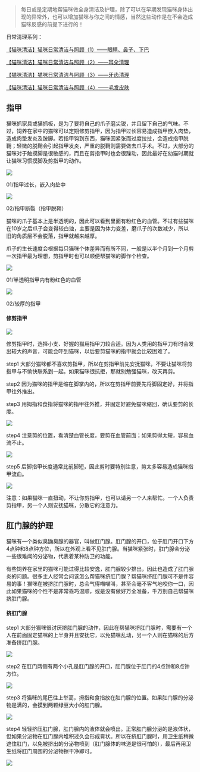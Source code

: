 > 每日或是定期地帮猫咪做全身清洁及护理，除了可以在早期发现猫咪身体出现的异常外，也可以增加猫咪与你之间的情感，当然这些动作是在不会造成猫咪反感的前提下进行的！


日常清理系列：

[【猫咪清洁】猫咪日常清洁与照顾（1）——眼睛、鼻子、下巴](http://mp.weixin.qq.com/s?__biz=MzUyNTEwNDg4OQ==&mid=2247484872&idx=1&sn=7f549064998764eb6d38e96c9299c076&chksm=fa22665ecd55ef48a5c85f134326814168bba6b85cb08a5d201e7631cfe6820f19651b578474&scene=21#wechat_redirect)

[【猫咪清洁】猫咪日常清洁与照顾（2）——耳朵清理](http://mp.weixin.qq.com/s?__biz=MzUyNTEwNDg4OQ==&mid=2247484887&idx=1&sn=93f7d38094bdb7dd317093fd2bfcda6e&chksm=fa226641cd55ef572edf526ae8c14d58f4f2264cccd1a0ad6d19ac69eca6ff86aa6ab3b2b18d&scene=21#wechat_redirect)

[【猫咪清洁】猫咪日常清洁与照顾（3）——牙齿清理](http://mp.weixin.qq.com/s?__biz=MzUyNTEwNDg4OQ==&mid=2247484906&idx=1&sn=81cfd82dce918ffb91c2ed169dac8c09&chksm=fa22667ccd55ef6af5917e463b59862d2373857cecbbd3aa20280984f43c520605f00a5c362e&scene=21#wechat_redirect)

[【猫咪清洁】猫咪日常清洁与照顾（4）——毛发皮肤](http://mp.weixin.qq.com/s?__biz=MzUyNTEwNDg4OQ==&mid=2247484925&idx=1&sn=cb800ec256d2b9f9194e03869f3f73b8&chksm=fa22666bcd55ef7d026681e09c68f3cdcc3946a6475fe0bf578f0c6f67b6571b6b2acb2bf96e&scene=21#wechat_redirect)






## 指甲



猫咪抓家具或猫抓板，是为了要将自己的爪子磨尖锐，并且留下自己的气味。不过，饲养在家中的猫咪可以定期修剪指甲，因为指甲过长容易造成指甲嵌入肉垫，造成肉垫发炎及跛脚。若指甲钩到东西，猫咪因紧张而过度拉扯，会造成指甲脱鞘；轻微的脱鞘会引起指甲发炎，严重的脱鞘则需要做去爪手术。不过，大部分的猫咪对于触摸脚是很敏感的，而且在剪指甲时也会很躁动，因此最好在幼猫时期就让猫咪习惯摸脚及剪指甲的动作。



![](https://mmbiz.qpic.cn/mmbiz_jpg/mLA9xDdPFPXrlicwdVz71nCLJOOLktdFj8GV7At5JEkHwRqibyc5Rwtn6ueUBoVicAHGW59Qgvd6gbGnqvdQbYTVQ/640?wx_fmt=jpeg&tp=webp&wxfrom=5&wx_lazy=1&wx_co=1)

01/指甲过长，嵌入肉垫中



![](https://mmbiz.qpic.cn/mmbiz_jpg/mLA9xDdPFPXrlicwdVz71nCLJOOLktdFjH2liania2IFC73q7eAFZ01IBJ4ZXVSxwshTFjvt2E2dMdsesiclrRQZLw/640?wx_fmt=jpeg&tp=webp&wxfrom=5&wx_lazy=1&wx_co=1)

 02/指甲断裂（指甲脱鞘）



猫咪的爪子基本上是半透明的，因此可以看到里面有粉红色的血管。不过有些猫咪在10岁之后爪子会变得较白浊，主要是因为体力变差，磨爪子的次数减少，所以旧的角质层不会脱落，指甲就越来越厚。



爪子的生长速度会根据每只猫咪个体差异而有所不同，一般是以半个月到一个月剪一次指甲最为理想，剪指甲时也可以顺便帮猫咪的脚作个检查。



![](https://mmbiz.qpic.cn/mmbiz_jpg/mLA9xDdPFPXrlicwdVz71nCLJOOLktdFjdLWf3XPsoN8hX54Gc9s7t4jxib9FU5dLKxv2PDdVJDu3PX1xTibHRz8g/640?wx_fmt=jpeg&tp=webp&wxfrom=5&wx_lazy=1&wx_co=1)

01/半透明指甲内有粉红色的血管 



![](https://mmbiz.qpic.cn/mmbiz_jpg/mLA9xDdPFPXrlicwdVz71nCLJOOLktdFjJ1Vll5NE4eYgQeS082WYfJBIEBXJgnpc6Z7TQaibmz8oTopLzicKLsOA/640?wx_fmt=jpeg&tp=webp&wxfrom=5&wx_lazy=1&wx_co=1)

02/较厚的指甲



#### 修剪指甲 



![](https://mmbiz.qpic.cn/mmbiz_jpg/mLA9xDdPFPXrlicwdVz71nCLJOOLktdFjibUbmUYGp4X2iaPRJHReiaMvWEUpOZeGQtxUkib0trJ0Spe2NVM0IZHrGg/640?wx_fmt=jpeg&tp=webp&wxfrom=5&wx_lazy=1&wx_co=1)



修剪指甲时，选择小支、好握的猫用指甲刀较合适。因为人类用的指甲刀有时会发出较大的声音，可能会吓到猫咪，以后要剪猫咪的指甲就会比较困难了。



step1 大部分猫咪都不喜欢剪指甲，所以在剪指甲前先安抚猫咪，不要让猫咪将剪指甲与不愉快联系到一起。如果猫咪很抗拒，那就别勉强猫咪，改天再剪。



step2 因为猫咪的指甲是缩在脚掌内的，所以在剪指甲前要先将脚固定好，并将指甲往外推出。



step3 用拇指和食指将猫咪的指甲往外推，并固定好避免猫咪缩回，确认要剪的长度。



![](https://mmbiz.qpic.cn/mmbiz_jpg/mLA9xDdPFPXrlicwdVz71nCLJOOLktdFjkqmRfqJ0C7WjD5Iia6AbeicdcHja9EONwCs0qctjDCgDxW4Fxzxh6pIw/640?wx_fmt=jpeg&tp=webp&wxfrom=5&wx_lazy=1&wx_co=1)



step4 注意剪的位置，看清楚血管长度，要剪在血管前面；如果剪得太短，容易血流不止。



![](https://mmbiz.qpic.cn/mmbiz_jpg/mLA9xDdPFPXrlicwdVz71nCLJOOLktdFjZ9yPb9w8z6rEKdbmjbShCHpWnYWZdvOdY7ywnPF2n6vPkz3eU1kuTw/640?wx_fmt=jpeg&tp=webp&wxfrom=5&wx_lazy=1&wx_co=1)



step5 后脚指甲长度通常比前脚短，因此剪时要特别注意，剪太多容易造成猫咪指甲流血。



![](https://mmbiz.qpic.cn/mmbiz_jpg/mLA9xDdPFPXrlicwdVz71nCLJOOLktdFjM5fg8rAfcnGddHn7wldPdk1kzt8INlZI5ibr20YucNJlhFmALE7KDVQ/640?wx_fmt=jpeg&tp=webp&wxfrom=5&wx_lazy=1&wx_co=1)



注意：如果猫咪一直扭动，不让你剪指甲，也可以请另一个人来帮忙。一个人负责剪指甲，另一个人则安抚猫咪，分散它的注意力。





## 肛门腺的护理



猫咪有一个类似臭鼬臭腺的器官，叫做肛门腺。肛门腺的开口，位于肛门开口下方4点钟和8点钟方位，所以在外观上看不见肛门腺。当猫咪紧张时，肛门腺会分泌一些很难闻的分泌物，代表着某种防卫的功能。



有些饲养在家里的猫咪可能过得比较安逸，肛门腺较少排出，因此也造成了肛门腺炎的问题。很多主人经常会问该怎么帮猫咪挤肛门腺？帮猫咪挤肛门腺可不是件容易的事！猫咪在被挤肛门腺时，总会气得喵喵叫，甚至会毫不客气地咬你一口，因此如果猫咪的个性不是非常乖巧温顺，或是没有做好万全准备，千万别自己帮猫咪挤肛门腺。





#### 挤肛门腺



step1 大部分猫咪很讨厌挤肛门腺的动作，因此在帮猫咪挤肛门腺时，需要有一个人在前面固定猫咪的上半身并且安抚它，以免猫咪乱动，另一个人则在猫咪的后方准备挤肛门腺。



![](https://mmbiz.qpic.cn/mmbiz_jpg/mLA9xDdPFPXrlicwdVz71nCLJOOLktdFjPT2pIv0GjzXgsp5dVRJaxrCSMvSpxqODXw3y01CTF9oibn7GtY4fA7g/640?wx_fmt=jpeg&tp=webp&wxfrom=5&wx_lazy=1&wx_co=1)



step2 在肛门两侧有两个小孔是肛门腺的开口，肛门腺位于肛门的4点钟和8点钟方位。



![](https://mmbiz.qpic.cn/mmbiz_jpg/mLA9xDdPFPXrlicwdVz71nCLJOOLktdFjnQSNicUtftIK2zcuek8SlNlhN2zAU4ylOS6icokvJSiayZSWHn3akC7vQ/640?wx_fmt=jpeg&tp=webp&wxfrom=5&wx_lazy=1&wx_co=1)



step3 将猫咪的尾巴往上举高，拇指和食指放在肛门腺的位置。如果肛门腺的分泌物是满的，会摸到两颗绿豆大小的肛门腺。



![](https://mmbiz.qpic.cn/mmbiz_jpg/mLA9xDdPFPXrlicwdVz71nCLJOOLktdFjPdibf7jGw8CzR2n92BZdiaA0nSlubuf4WZ3al2l6jkSsFdX3Ix1RbzAA/640?wx_fmt=jpeg&tp=webp&wxfrom=5&wx_lazy=1&wx_co=1)



step4 轻轻挤压肛门腺，肛门腺内的液体就会喷出。正常肛门腺分泌的是液体状，但如果分泌物在肛门腺内堆积过久会形成膏状。所以在挤肛门腺时，用卫生纸稍微遮住肛门，以免被挤出的分泌物喷到（肛门腺体的味道是很可怕的），最后再用卫生纸将肛门周围的分泌物擦干净即可。



![](https://mmbiz.qpic.cn/mmbiz_jpg/mLA9xDdPFPXrlicwdVz71nCLJOOLktdFjtnWQoyPZqrO7ibyibnwlsWCKlEDWtNMmZYsBKj0Gg22BAJGbMDCBGPHA/640?wx_fmt=jpeg&tp=webp&wxfrom=5&wx_lazy=1&wx_co=1)